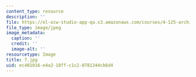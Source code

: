 ```yaml
---
content_type: resource
description: ''
file: https://ol-ocw-studio-app-qa.s3.amazonaws.com/courses/4-125-architecture-studio-building-in-landscapes-fall-2002/ec401016e4a218ffc1c20781344cb6d4_7.jpg
file_type: image/jpeg
image_metadata:
  caption: ''
  credit: ''
  image-alt: ''
resourcetype: Image
title: 7.jpg
uid: ec401016-e4a2-18ff-c1c2-0781344cb6d4
---
```


